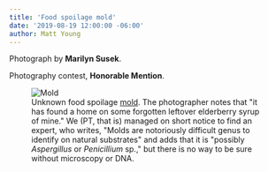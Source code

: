 ```yaml
---
title: 'Food spoilage mold'
date: '2019-08-19 12:00:00 -06:00'
author: Matt Young
---
```


Photograph by **Marilyn Susek**.

Photography contest, **Honorable Mention**.

<figure>
<img src="{{ site.baseurl }}/uploads/2019/Susek.Unidentified_Mold.jpg" alt="Mold"/>
<figcaption>
Unknown food spoilage <a href="https://en.wikipedia.org/wiki/Mold">mold</a>. The photographer notes that "it has found a home on some forgotten leftover elderberry syrup of mine." We (PT, that is) managed on short notice to find an expert, who writes, "Molds are notoriously difficult genus to identify on natural substrates" and adds that it is "possibly <i>Aspergillus</i> or <i>Penicillium</i> sp.," but there is no way to be sure without microscopy or DNA.
</figcaption>
</figure>
